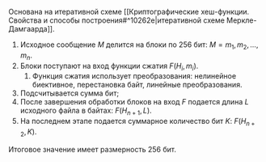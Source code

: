 Основана на итеративной схеме [[Криптографические хеш-функции. Свойства и способы построения#^10262e|итеративной схеме Меркле-Дамгаарда]].

1. Исходное сообщение $M$ делится на блоки по $256$ бит: $M=m_1,m_2,...,m_n$.
2. Блоки поступают на вход функции сжатия $F(H_i, m_i)$.
	1. Функция сжатия использует преобразования: нелинейное биективное, перестановка байт, линейные  преобразования.
3. Подсчитывается сумма бит;
4. После завершения обработки блоков на вход $F$ подается длина $L$ исходного файла в байтах: $F(H_{n+1},L)$.
5. На последнем этапе подается суммарное количество бит $K$: $F(H_{n+2},K)$.

Итоговое значение имеет размерность $256$ бит.
